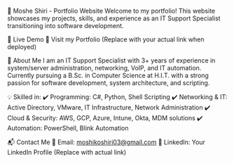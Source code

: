🚀 Moshe Shiri - Portfolio Website
Welcome to my portfolio! This website showcases my projects, skills, and experience as an IT Support Specialist transitioning into software development.

🔗 Live Demo
📌 Visit my Portfolio (Replace with your actual link when deployed)

📜 About Me
I am an IT Support Specialist with 3+ years of experience in system/server administration, networking, VoIP, and IT automation. Currently pursuing a B.Sc. in Computer Science at H.I.T. with a strong passion for software development, system architecture, and scripting.

💡 Skilled in:
✔️ Programming: C#, Python, Shell Scripting
✔️ Networking & IT: Active Directory, VMware, IT Infrastructure, Network Administration
✔️ Cloud & Security: AWS, GCP, Azure, Intune, Okta, MDM solutions
✔️ Automation: PowerShell, Blink Automation


📬 Contact Me
📧 Email: moshikoshiri03@gmail.com
💼 LinkedIn: Your LinkedIn Profile (Replace with actual link)

